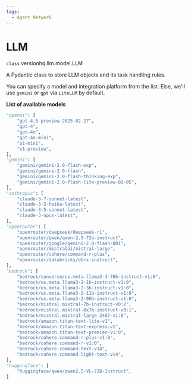 ```yaml
---
tags:
  - Agent Network
---
```


# LLM

<class>`class` versionhq.llm.model.<bold>LLM<bold></class>

A Pydantic class to store LLM objects and its task handling rules.

You can specify a model and integration platform from the list. Else, we'll use `gemini` or `gpt` via `LiteLLM` by default.


**List of available models**

```python
"openai": [
    "gpt-4.5-preview-2025-02-27",
    "gpt-4",
    "gpt-4o",
    "gpt-4o-mini",
    "o1-mini",
    "o1-preview",
],
"gemini": [
    "gemini/gemini-2.0-flash-exp",
    "gemini/gemini-2.0-flash",
    "gemini/gemini-2.0-flash-thinking-exp",
    "gemini/gemini-2.0-flash-lite-preview-02-05",
],
"anthropic": [
    "claude-3-7-sonnet-latest",
    "claude-3-5-haiku-latest",
    "claude-3-5-sonnet-latest",
    "claude-3-opus-latest",
],
"openrouter": [
    "openrouter/deepseek/deepseek-r1",
    "openrouter/qwen/qwen-2.5-72b-instruct",
    "openrouter/google/gemini-2.0-flash-001",
    "openrouter/mistralai/mistral-large",
    "openrouter/cohere/command-r-plus",
    "openrouter/databricks/dbrx-instruct",
],
"bedrock": [
    "bedrock/converse/us.meta.llama3-3-70b-instruct-v1:0",
    "bedrock/us.meta.llama3-2-1b-instruct-v1:0",
    "bedrock/us.meta.llama3-2-3b-instruct-v1:0",
    "bedrock/us.meta.llama3-2-11b-instruct-v1:0",
    "bedrock/us.meta.llama3-2-90b-instruct-v1:0",
    "bedrock/mistral.mistral-7b-instruct-v0:2",
    "bedrock/mistral.mixtral-8x7b-instruct-v0:1",
    "bedrock/mistral.mistral-large-2407-v1:0",
    "bedrock/amazon.titan-text-lite-v1",
    "bedrock/amazon.titan-text-express-v1",
    "bedrock/amazon.titan-text-premier-v1:0",
    "bedrock/cohere.command-r-plus-v1:0",
    "bedrock/cohere.command-r-v1:0",
    "bedrock/cohere.command-text-v14",
    "bedrock/cohere.command-light-text-v14",
],
"huggingface": [
    "huggingface/qwen/qwen2.5-VL-72B-Instruct",
]
```
